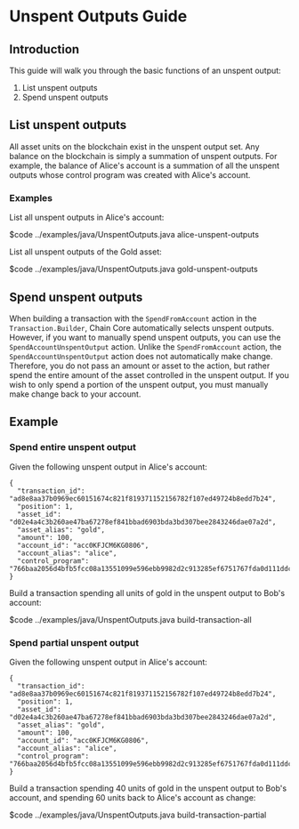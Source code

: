 # Unspent Outputs Guide

## Introduction

This guide will walk you through the basic functions of an unspent output:

1. List unspent outputs
2. Spend unspent outputs

## List unspent outputs

All asset units on the blockchain exist in the unspent output set. Any balance on the blockchain is simply a summation of unspent outputs. For example, the balance of Alice's account is a summation of all the unspent outputs whose control program was created with Alice's account.

### Examples

List all unspent outputs in Alice's account:

$code ../examples/java/UnspentOutputs.java alice-unspent-outputs

List all unspent outputs of the Gold asset:

$code ../examples/java/UnspentOutputs.java gold-unspent-outputs

## Spend unspent outputs

When building a transaction with the `SpendFromAccount` action in the `Transaction.Builder`, Chain Core automatically selects unspent outputs. However, if you want to manually spend unspent outputs, you can use the `SpendAccountUnspentOutput` action. Unlike the `SpendFromAccount` action, the  `SpendAccountUnspentOutput` action does not automatically make change. Therefore, you do not pass an amount or asset to the action, but rather spend the entire amount of the asset controlled in the unspent output. If you wish to only spend a portion of the unspent output, you must manually make change back to your account.

## Example

### Spend entire unspent output

Given the following unspent output in Alice's account:

```
{
  "transaction_id": "ad8e8aa37b0969ec60151674c821f819371152156782f107ed49724b8edd7b24",
  "position": 1,
  "asset_id": "d02e4a4c3b260ae47ba67278ef841bbad6903bda3bd307bee2843246dae07a2d",
  "asset_alias": "gold",
  "amount": 100,
  "account_id": "acc0KFJCM6KG0806",
  "account_alias": "alice",
  "control_program": "766baa2056d4bfb5fcc08a13551099e596ebb9982d2c913285ef6751767fda0d111ddc3f5151ad696c00c0",
}
```

Build a transaction spending all units of gold in the unspent output to Bob's account:

$code ../examples/java/UnspentOutputs.java build-transaction-all

### Spend partial unspent output

Given the following unspent output in Alice's account:

```
{
  "transaction_id": "ad8e8aa37b0969ec60151674c821f819371152156782f107ed49724b8edd7b24",
  "position": 1,
  "asset_id": "d02e4a4c3b260ae47ba67278ef841bbad6903bda3bd307bee2843246dae07a2d",
  "asset_alias": "gold",
  "amount": 100,
  "account_id": "acc0KFJCM6KG0806",
  "account_alias": "alice",
  "control_program": "766baa2056d4bfb5fcc08a13551099e596ebb9982d2c913285ef6751767fda0d111ddc3f5151ad696c00c0",
}
```

Build a transaction spending 40 units of gold in the unspent output to Bob's account, and spending 60 units back to Alice's account as change:

$code ../examples/java/UnspentOutputs.java build-transaction-partial
